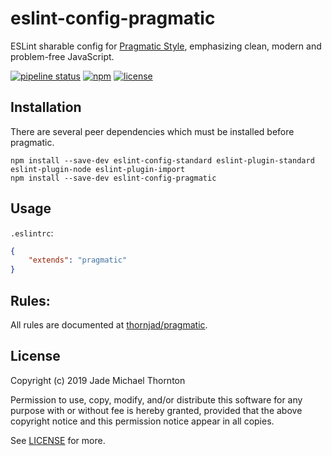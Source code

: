 # eslint-config-pragmatic

ESLint sharable config for [Pragmatic
Style](https://gitlab.com/thornjad/pragmatic), emphasizing clean, modern and
problem-free JavaScript.

[![pipeline status](https://gitlab.com/thornjad/eslint-config-pragmatic/badges/master/pipeline.svg?style=flat-square)](https://gitlab.com/thornjad/eslint-config-pragmatic/commits/master)
[![npm](https://img.shields.io/npm/v/eslint-config-pragmatic.svg?style=flat-square)](https://www.npmjs.com/package/eslint-config-pragmatic)
[![license](https://img.shields.io/badge/license-ISC-blue.svg?style=flat-square)](https://gitlab.com/thornjad/eslint-config-pragmatic/blob/master/LICENSE)

## Installation

There are several peer dependencies which must be installed before pragmatic.

```shell
npm install --save-dev eslint-config-standard eslint-plugin-standard eslint-plugin-node eslint-plugin-import
npm install --save-dev eslint-config-pragmatic
```

## Usage

`.eslintrc`:

```json
{
	"extends": "pragmatic"
}
```

## Rules:

All rules are documented at [thornjad/pragmatic](https://gitlab.com/thornjad/pragmatic).

## License

Copyright (c) 2019 Jade Michael Thornton

Permission to use, copy, modify, and/or distribute this software for any purpose
with or without fee is hereby granted, provided that the above copyright notice
and this permission notice appear in all copies.

See [LICENSE](./LICENSE) for more.

